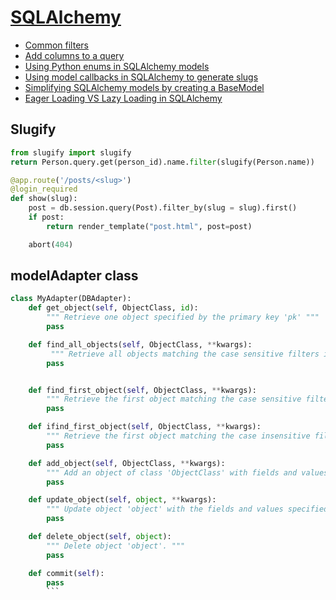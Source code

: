 # [SQLAlchemy](https://docs.sqlalchemy.org)

- [Common filters](https://docs.sqlalchemy.org/en/14/orm/tutorial.html#common-filter-operators)
- [Add columns to a query](https://www.javaer101.com/en/article/15975233.html)
- [Using Python enums in SQLAlchemy models](https://www.michaelcho.me/article/using-python-enums-in-sqlalchemy-models)
- [Using model callbacks in SQLAlchemy to generate slugs](https://www.michaelcho.me/article/using-model-callbacks-in-sqlalchemy-to-generate-slugs)
- [Simplifying SQLAlchemy models by creating a BaseModel](https://dev.to/chidioguejiofor/making-sqlalchemy-models-simpler-by-creating-a-basemodel-3m9c)
- [Eager Loading VS Lazy Loading in SQLAlchemy](https://dev.to/chidioguejiofor/eager-loading-vs-lazy-loading-in-sqlalchemy-5209)

## Slugify

```py
from slugify import slugify
return Person.query.get(person_id).name.filter(slugify(Person.name))
```

```py
@app.route('/posts/<slug>')
@login_required
def show(slug):
    post = db.session.query(Post).filter_by(slug = slug).first()
    if post:
        return render_template("post.html", post=post)

    abort(404)
```

## modelAdapter class

```py
class MyAdapter(DBAdapter):
    def get_object(self, ObjectClass, id):
        """ Retrieve one object specified by the primary key 'pk' """
        pass

    def find_all_objects(self, ObjectClass, **kwargs):
         """ Retrieve all objects matching the case sensitive filters in 'kwargs'. """
        pass


    def find_first_object(self, ObjectClass, **kwargs):
        """ Retrieve the first object matching the case sensitive filters in 'kwargs'. """
        pass

    def ifind_first_object(self, ObjectClass, **kwargs):
        """ Retrieve the first object matching the case insensitive filters in 'kwargs'. """
        pass

    def add_object(self, ObjectClass, **kwargs):
        """ Add an object of class 'ObjectClass' with fields and values specified in '**kwargs'. """
        pass

    def update_object(self, object, **kwargs):
        """ Update object 'object' with the fields and values specified in '**kwargs'. """
        pass

    def delete_object(self, object):
        """ Delete object 'object'. """
        pass

    def commit(self):
        pass
        ```
